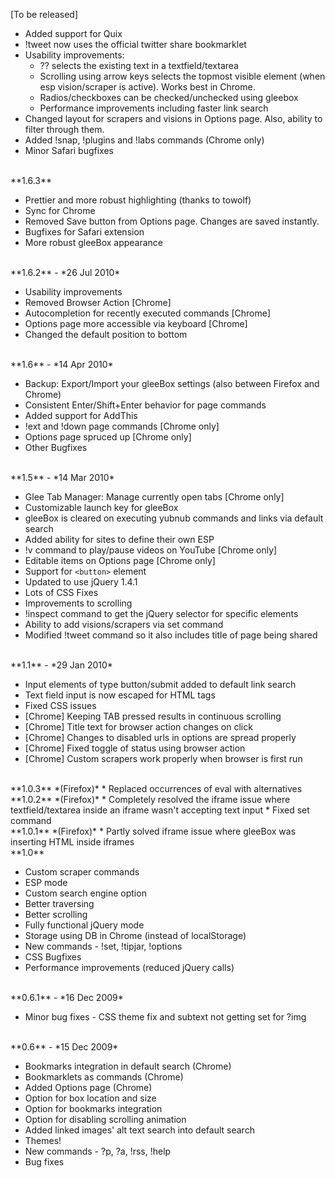 [To be released]

* Added support for Quix
* !tweet now uses the official twitter share bookmarklet
* Usability improvements:
	* ?? selects the existing text in a textfield/textarea
	* Scrolling using arrow keys selects the topmost visible element (when esp vision/scraper is active). Works best in Chrome.
	* Radios/checkboxes can be checked/unchecked using gleebox
	* Performance improvements including faster link search
* Changed layout for scrapers and visions in Options page. Also, ability to filter through them.
* Added !snap, !plugins and !labs commands (Chrome only)
* Minor Safari bugfixes

<br>
**1.6.3**

* Prettier and more robust highlighting (thanks to towolf)
* Sync for Chrome
* Removed Save button from Options page. Changes are saved instantly.
* Bugfixes for Safari extension
* More robust gleeBox appearance

<br>
**1.6.2** - *26 Jul 2010*

* Usability improvements
* Removed Browser Action [Chrome]
* Autocompletion for recently executed commands [Chrome]
* Options page more accessible via keyboard [Chrome]
* Changed the default position to bottom

<br>
**1.6** - *14 Apr 2010*

* Backup: Export/Import your gleeBox settings (also between Firefox and Chrome)
* Consistent Enter/Shift+Enter behavior for page commands
* Added support for AddThis
* !ext and !down page commands [Chrome only]
* Options page spruced up [Chrome only]
* Other Bugfixes

<br>
**1.5** - *14 Mar 2010*

* Glee Tab Manager: Manage currently open tabs [Chrome only]
* Customizable launch key for gleeBox
* gleeBox is cleared on executing yubnub commands and links via default search
* Added ability for sites to define their own ESP
* !v command to play/pause videos on YouTube [Chrome only]
* Editable items on Options page [Chrome only]
* Support for `<button>` element
* Updated to use jQuery 1.4.1
* Lots of CSS Fixes
* Improvements to scrolling
* !inspect command to get the jQuery selector for specific elements
* Ability to add visions/scrapers via set command
* Modified !tweet command so it also includes title of page being shared

<br>
**1.1** - *29 Jan 2010*

* Input elements of type button/submit added to default link search
* Text field input is now escaped for HTML tags
* Fixed CSS issues
* [Chrome] Keeping TAB pressed results in continuous scrolling
* [Chrome] Title text for browser action changes on click
* [Chrome] Changes to disabled urls in options are spread properly
* [Chrome] Fixed toggle of status using browser action
* [Chrome] Custom scrapers work properly when browser is first run

<br>
**1.0.3** *(Firefox)*  
* Replaced occurrences of eval with alternatives

<br>
**1.0.2** *(Firefox)*  
* Completely resolved the iframe issue where textfield/textarea inside an iframe wasn't accepting text input
* Fixed set command

<br>
**1.0.1** *(Firefox)*  
* Partly solved iframe issue where gleeBox was inserting HTML inside iframes

<br>
**1.0**  

* Custom scraper commands
* ESP mode
* Custom search engine option
* Better traversing
* Better scrolling
* Fully functional jQuery mode
* Storage using DB in Chrome (instead of localStorage)
* New commands - !set, !tipjar, !options
* CSS Bugfixes
* Performance improvements (reduced jQuery calls)

<br>
**0.6.1** - *16 Dec 2009*  

* Minor bug fixes - CSS theme fix and subtext not getting set for ?img

<br>
**0.6** - *15 Dec 2009*  

* Bookmarks integration in default search (Chrome)
* Bookmarklets as commands (Chrome)
* Added Options page (Chrome)
* Option for box location and size
* Option for bookmarks integration
* Option for disabling scrolling animation
* Added linked images' alt text search into default search
* Themes!
* New commands - ?p, ?a, !rss, !help
* Bug fixes